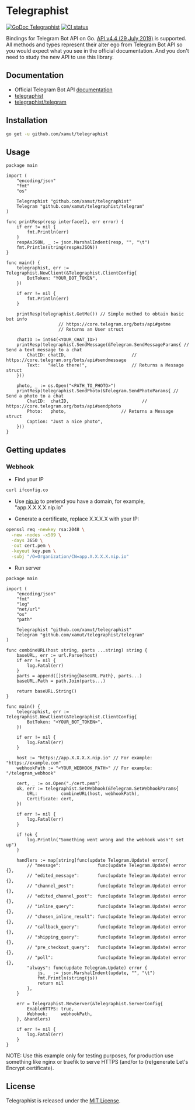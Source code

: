 # Telegraphist
[![GoDoc Telegraphist](https://godoc.org/github.com/xamut/telegraphist?status.svg)](https://godoc.org/github.com/xamut/telegraphist)
[![CI status](https://github.com/xamut/telegraphist/workflows/CI/badge.svg)](https://github.com/xamut/telegraphist/actions)

Bindings for Telegram Bot API on Go. [API v4.4 (29 July 2019)](https://core.telegram.org/bots/api#july-29-2019) is supported.
All methods and types represent their alter ego from Telegram Bot API so you would expect what you see in the official documentation.
And you don't need to study the new API to use this library.

## Documentation

* Official Telegram Bot API [documentation](https://core.telegram.org/bots/api)
* [telegraphist](https://godoc.org/github.com/xamut/telegraphist)
* [telegraphist/telegram](https://godoc.org/github.com/xamut/telegraphist/telegram)

## Installation

```bash
go get -u github.com/xamut/telegraphist
```

## Usage

```golang
package main

import (
	"encoding/json"
	"fmt"
	"os"

	Telegraphist "github.com/xamut/telegraphist"
	Telegram "github.com/xamut/telegraphist/telegram"
)

func printResp(resp interface{}, err error) {
	if err != nil {
		fmt.Println(err)
	}
	respAsJSON, _ := json.MarshalIndent(resp, "", "\t")
	fmt.Println(string(respAsJSON))
}

func main() {
	telegraphist, err := Telegraphist.NewClient(&Telegraphist.ClientConfig{
		BotToken: "YOUR_BOT_TOKEN",
	})

	if err != nil {
		fmt.Println(err)
	}

	printResp(telegraphist.GetMe()) // Simple method to obtain basic bot info
					// https://core.telegram.org/bots/api#getme
					// Returns an User struct

	chatID := int64(<YOUR_CHAT_ID>)
	printResp(telegraphist.SendMessage(&Telegram.SendMessageParams{ // Send a text message to a chat
		ChatID: chatID,  				        // https://core.telegram.org/bots/api#sendmessage
		Text:   "Hello there!", 				// Returns a Message struct
	}))

	photo, _ := os.Open("<PATH_TO_PHOTO>")
	printResp(telegraphist.SendPhoto(&Telegram.SendPhotoParams{ // Send a photo to a chat
		ChatID:  chatID,              			    // https://core.telegram.org/bots/api#sendphoto
		Photo:   photo,					    // Returns a Message struct
		Caption: "Just a nice photo",
	}))
}
```

## Getting updates

### Webhook
* Find your IP

```bash
curl ifconfig.co
```

* Use [nip.io](https://nip.io) to pretend you have a domain, for example, "app.X.X.X.X.nip.io"

* Generate a certificate, replace X.X.X.X with your IP:

```bash
openssl req -newkey rsa:2048 \
  -new -nodes -x509 \
  -days 3650 \
  -out cert.pem \
  -keyout key.pem \
  -subj "/O=Organization/CN=app.X.X.X.X.nip.io"
```

* Run server

```golang
package main

import (
	"encoding/json"
	"fmt"
	"log"
	"net/url"
	"os"
	"path"

	Telegraphist "github.com/xamut/telegraphist"
	Telegram "github.com/xamut/telegraphist/telegram"
)

func combineURL(host string, parts ...string) string {
	baseURL, err := url.Parse(host)
	if err != nil {
		log.Fatal(err)
	}
	parts = append([]string{baseURL.Path}, parts...)
	baseURL.Path = path.Join(parts...)

	return baseURL.String()
}

func main() {
	telegraphist, err := Telegraphist.NewClient(&Telegraphist.ClientConfig{
		BotToken: "<YOUR_BOT_TOKEN>",
	})

	if err != nil {
		log.Fatal(err)
	}

	host := "https://app.X.X.X.X.nip.io" // For example: "https://example.com"
	webhookPath := "<YOUR_WEBHOOK_PATH>" // For example: "/telegram_webhook"

	cert, _ := os.Open("./cert.pem")
	ok, err := telegraphist.SetWebhook(&Telegram.SetWebhookParams{
		URL:         combineURL(host, webhookPath),
		Certificate: cert,
	})

	if err != nil {
		log.Fatal(err)
	}

	if !ok {
		log.Println("Something went wrong and the webhook wasn't set up")
	}

	handlers := map[string]func(update Telegram.Update) error{
		// "message":              func(update Telegram.Update) error {},
		// "edited_message":       func(update Telegram.Update) error {},
		// "channel_post":         func(update Telegram.Update) error {},
		// "edited_channel_post":  func(update Telegram.Update) error {},
		// "inline_query":         func(update Telegram.Update) error {},
		// "chosen_inline_result": func(update Telegram.Update) error {},
		// "callback_query":       func(update Telegram.Update) error {},
		// "shipping_query":       func(update Telegram.Update) error {},
		// "pre_checkout_query":   func(update Telegram.Update) error {},
		// "poll":                 func(update Telegram.Update) error {},
		"always": func(update Telegram.Update) error {
			js, _ := json.MarshalIndent(update, "", "\t")
			fmt.Println(string(js))
			return nil
		},
	}

	err = Telegraphist.NewServer(&Telegraphist.ServerConfig{
		EnableHTTPS: true,
		Webhook:     webhookPath,
	}, &handlers)

	if err != nil {
		log.Fatal(err)
	}
}
```

NOTE: Use this example only for testing purposes, for production use something like nginx or traefik to serve HTTPS (and/or to (re)generate Let's Encrypt certificate).

## License

Telegraphist is released under the [MIT License](https://opensource.org/licenses/MIT).
